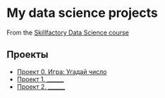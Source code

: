 # My data science projects
From the [Skillfactory Data Science course](https://skillfactory.ru/data-scientist)

## Проекты

* [Проект 0. Игра: Угадай число](https://github.com/rombes/sf_data_science/tree/main/project_0)
* [Проект 1. ______](____)
* [Проект 2. ______](____)